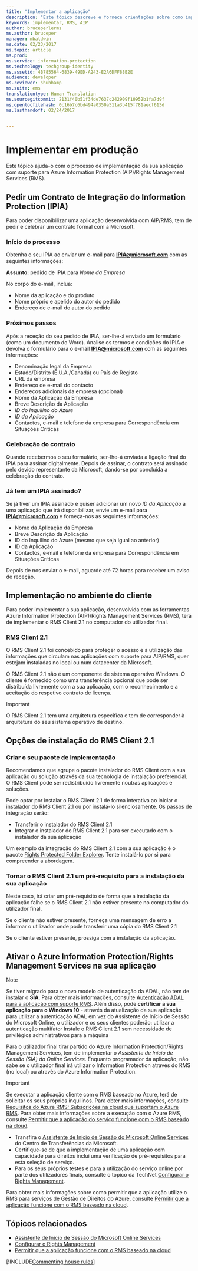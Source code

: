 ```yaml
---
title: "Implementar a aplicação"
description: "Este tópico descreve e fornece orientações sobre como implementar a sua aplicação"
keywords: implementar, RMS, AIP
author: bruceperlerms
ms.author: bruceper
manager: mbaldwin
ms.date: 02/23/2017
ms.topic: article
ms.prod: 
ms.service: information-protection
ms.technology: techgroup-identity
ms.assetid: 4B785564-6839-49ED-A243-E2A6DFF88B2E
audience: developer
ms.reviewer: shubhamp
ms.suite: ems
translationtype: Human Translation
ms.sourcegitcommit: 2131f40b51f34de7637c242909f10952b1fa7d9f
ms.openlocfilehash: 0c16b7c6bd494a0350a511a3b415f781aecf613d
ms.lasthandoff: 02/24/2017


---
```

# <a name="deploy-into-production"></a>Implementar em produção

Este tópico ajuda-o com o processo de implementação da sua aplicação com suporte para Azure Information Protection (AIP)/Rights Management Services (RMS).

## <a name="request-an-information-protection-integration-agreement-ipia"></a>Pedir um Contrato de Integração do Information Protection (IPIA)
Para poder disponibilizar uma aplicação desenvolvida com AIP/RMS, tem de pedir e celebrar um contrato formal com a Microsoft.

### <a name="begin-the-process"></a>Início do processo
Obtenha o seu IPIA ao enviar um e-mail para **IPIA@microsoft.com** com as seguintes informações:

**Assunto:** pedido de IPIA para *Nome da Empresa*

No corpo do e-mail, inclua:
- Nome da aplicação e do produto
- Nome próprio e apelido do autor do pedido
- Endereço de e-mail do autor do pedido

### <a name="next-steps"></a>Próximos passos
Após a receção do seu pedido de IPIA, ser-lhe-á enviado um formulário (como um documento do Word).
Analise os termos e condições do IPIA e devolva o formulário para o e-mail **IPIA@microsoft.com** com as seguintes informações:
- Denominação legal da Empresa
- Estado/Distrito (E.U.A./Canadá) ou País de Registo
- URL da empresa
- Endereço de e-mail do contacto
- Endereços adicionais da empresa (opcional)
- Nome da Aplicação da Empresa
- Breve Descrição da Aplicação
- *ID do Inquilino do Azure*
- *ID da Aplicação*
- Contactos, e-mail e telefone da empresa para Correspondência em Situações Críticas

### <a name="completing-the-agreement"></a>Celebração do contrato
Quando recebermos o seu formulário, ser-lhe-á enviada a ligação final do IPIA para assinar digitalmente. Depois de assinar, o contrato será assinado pelo devido representante da Microsoft, dando-se por concluída a celebração do contrato.

### <a name="already-have-a-signed-ipia"></a>Já tem um IPIA assinado?
Se já tiver um IPIA assinado e quiser adicionar um novo *ID da Aplicação* a uma aplicação que irá disponibilizar, envie um e-mail para **IPIA@microsoft.com** e forneça-nos as seguintes informações:
- Nome da Aplicação da Empresa
- Breve Descrição da Aplicação
- ID do Inquilino do Azure (mesmo que seja igual ao anterior)
- ID da Aplicação
- Contactos, e-mail e telefone da empresa para Correspondência em Situações Críticas

Depois de nos enviar o e-mail, aguarde até 72 horas para receber um aviso de receção.

## <a name="deploying-to-the-client-environment"></a>Implementação no ambiente do cliente

Para poder implementar a sua aplicação, desenvolvida com as ferramentas Azure Information Protection (AIP)/Rights Management Services (RMS), terá de implementar o RMS Client 2.1 no computador do utilizador final.

### <a name="rms-client-21"></a>RMS Client 2.1
O RMS Client 2.1 foi concebido para proteger o acesso e a utilização das informações que circulam nas aplicações com suporte para AIP/RMS, quer estejam instaladas no local ou num datacenter da Microsoft.

O RMS Client 2.1 não é um componente de sistema operativo Windows. O cliente é fornecido como uma transferência opcional que pode ser distribuída livremente com a sua aplicação, com o reconhecimento e a aceitação do respetivo contrato de licença.

> [!IMPORTANT]
> O RMS Client 2.1 tem uma arquitetura específica e tem de corresponder à arquitetura do seu sistema operativo de destino.


## <a name="rms-client-21-installation-options"></a>Opções de instalação do RMS Client 2.1

### <a name="creating-your-deployment-package"></a>Criar o seu pacote de implementação

Recomendamos que agrupe o pacote instalador do RMS Client com a sua aplicação ou solução através da sua tecnologia de instalação preferencial. O RMS Client pode ser redistribuído livremente noutras aplicações e soluções.

Pode optar por instalar o RMS Client 2.1 de forma interativa ao iniciar o instalador do RMS Client 2.1 ou por instalá-lo silenciosamente. Os passos de integração serão:

-   Transferir o instalador do RMS Client 2.1
-   Integrar o instalador do RMS Client 2.1 para ser executado com o instalador da sua aplicação

Um exemplo da integração do RMS Client 2.1 com a sua aplicação é o pacote [Rights Protected Folder Explorer](https://technet.microsoft.com/en-us/library/rights-protected-folder-explorer(v=ws.10).aspx). Tente instalá-lo por si para compreender a abordagem.

### <a name="make-rms-client-21-a-pre-requisite-for-your-application-install"></a>Tornar o RMS Client 2.1 um pré-requisito para a instalação da sua aplicação

Neste caso, irá criar um pré-requisito de forma que a instalação da aplicação falhe se o RMS Client 2.1 não estiver presente no computador do utilizador final.

Se o cliente não estiver presente, forneça uma mensagem de erro a informar o utilizador onde pode transferir uma cópia do RMS Client 2.1

Se o cliente estiver presente, prossiga com a instalação da aplicação.

## <a name="enabling-azure-information-protection--rights-management-services-with-your-application"></a>Ativar o Azure Information Protection/Rights Management Services na sua aplicação

> [!NOTE]
> Se tiver migrado para o novo modelo de autenticação da ADAL, não tem de instalar o **SIA**. Para obter mais informações, consulte [Autenticação ADAL para a aplicação com suporte RMS](adal-auth.md).
> Além disso, pode **certificar a sua aplicação para o Windows 10** - através da atualização da sua aplicação para utilizar a autenticação ADAL em vez do Assistente de Início de Sessão do Microsoft Online, o utilizador e os seus clientes poderão: utilizar a autenticação multifator Instale o RMS Client 2.1 sem necessidade de privilégios administrativos para a máquina


Para o utilizador final tirar partido do Azure Information Protection/Rights Management Services, tem de implementar o *Assistente de Início de Sessão (SIA) do Online Services*. Enquanto programador da aplicação, não sabe se o utilizador final irá utilizar o Information Protection através do RMS (no local) ou através do Azure Information Protection.


> [!IMPORTANT]
> Se executar a aplicação cliente com o RMS baseado no Azure, terá de solicitar os seus próprios inquilinos. Para obter mais informações, consulte [Requisitos do Azure RMS: Subscrições na cloud que suportam o Azure RMS](../get-started/requirements-subscriptions.md).
> Para obter mais informações sobre a execução com o Azure RMS, consulte [Permitir que a aplicação do serviço funcione com o RMS baseado na cloud](how-to-use-file-api-with-aadrm-cloud.md).

-   Transfira o [Assistente de Início de Sessão do Microsoft Online Services](http://www.microsoft.com/en-us/download/details.aspx?id=28177) do Centro de Transferências da Microsoft.
-   Certifique-se de que a implementação de uma aplicação com capacidade para direitos inclui uma verificação de pré-requisitos para esta seleção de serviço.
-   Para os seus próprios testes e para a utilização do serviço online por parte dos utilizadores finais, consulte o tópico da TechNet [Configurar o Rights Management](https://TechNet.Microsoft.Com/en-us/library/jj585002.aspx).

Para obter mais informações sobre como permitir que a aplicação utilize o RMS para serviços de Gestão de Direitos do Azure, consulte [Permitir que a aplicação funcione com o RMS baseado na cloud](how-to-use-file-api-with-aadrm-cloud.md).

## <a name="related-topics"></a>Tópicos relacionados

* [Assistente de Início de Sessão do Microsoft Online Services](http://www.microsoft.com/en-us/download/details.aspx?id=28177)
* [Configurar o Rights Management](https://TechNet.Microsoft.Com/en-us/library/jj585002.aspx)
* [Permitir que a aplicação funcione com o RMS baseado na cloud](how-to-use-file-api-with-aadrm-cloud.md)

[!INCLUDE[Commenting house rules](../includes/houserules.md)]
